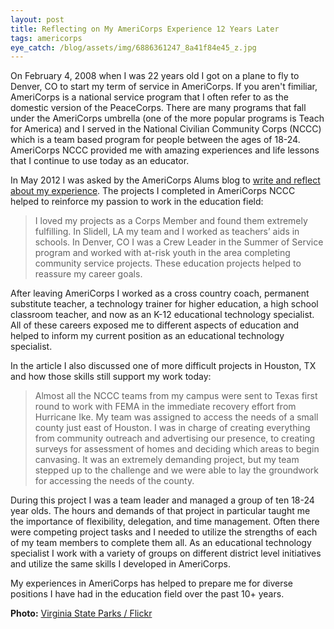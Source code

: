 ```yaml
---
layout: post
title: Reflecting on My AmeriCorps Experience 12 Years Later
tags: americorps 
eye_catch: /blog/assets/img/6886361247_8a41f84e45_z.jpg
---
```


On February 4, 2008 when I was 22 years old I got on a plane to fly to Denver, CO to start my term of service in AmeriCorps.  If you aren't fimiliar, AmeriCorps is a national service program that I often refer to as the domestic version of the PeaceCorps.  There are many programs that fall under the AmeriCorps umbrella (one of the more popular programs is Teach for America) and I served in the National Civilian Community Corps (NCCC) which is a team based program for people between the ages of 18-24.  AmeriCorps NCCC provided me with amazing experiences and life lessons that I continue to use today as an educator.

<!--more-->

In May 2012 I was asked by the AmeriCorps Alums blog to [write and reflect about my experience](https://web.archive.org/web/20130220163211/https://blog.americorpsalums.org/2012/05/16/americorps-the-life-experience-i-was-missing/).  The projects I completed in AmeriCorps NCCC helped to reinforce my passion to work in the education field:

> I loved my projects as a Corps Member and found them extremely fulfilling.  In Slidell, LA my team and I worked as teachers’ aids in schools.  In Denver, CO I was a Crew Leader in the Summer of Service program and worked with at-risk youth in the area completing community service projects.  These education projects helped to reassure my career goals.

After leaving AmeriCorps I worked as a cross country coach, permanent substitute teacher, a technology trainer for higher education, a high school classroom teacher, and now as an K-12 educational technology specialist.  All of these careers exposed me to different aspects of education and helped to inform my current position as an educational technology specialist.

In the article I also discussed one of more difficult projects in Houston, TX and how those skills still support my work today:

> Almost all the NCCC teams from my campus were sent to Texas first round to work with FEMA in the immediate recovery effort from Hurricane Ike. My team was assigned to access the needs of a small county just east of Houston. I was in charge of creating everything from community outreach and advertising our presence, to creating surveys for assessment of homes and deciding which areas to begin canvasing. It was an extremely demanding project, but my team stepped up to the challenge and we were able to lay the groundwork for accessing the needs of the county.

During this project I was a team leader and managed a group of ten 18-24 year olds.  The hours and demands of that project in particular taught me the importance of flexibility, delegation, and time management.  Often there were competing project tasks and I needed to utilize the strengths of each of my team members to complete them all.  As an educational technology specialist I work with a variety of groups on different district level initiatives and utilize the same skills I developed in AmeriCorps.

My experiences in AmeriCorps has helped to prepare me for diverse positions I have had in the education field over the past 10+ years.

**Photo:** [Virginia State Parks / Flickr](https://flic.kr/p/buwphk)



